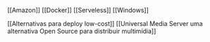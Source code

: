 [[Amazon]]
[[Docker]]
[[Serveless]]
[[Windows]]

[[Alternativas para deploy low-cost]]
[[Universal Media Server uma alternativa Open Source para distribuir multimídia]]